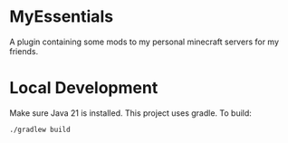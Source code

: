 # MyEssentials
A plugin containing some mods to my personal minecraft servers for my friends.

# Local Development
Make sure Java 21 is installed.
This project uses gradle.
To build:
```
./gradlew build
```